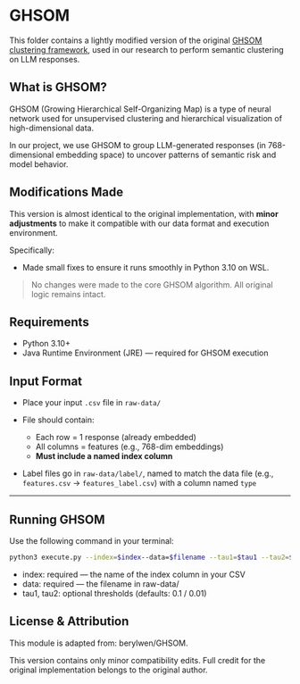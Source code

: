 # GHSOM 

This folder contains a lightly modified version of the original [GHSOM clustering framework](https://github.com/berylwen/GHSOM.git), used in our research to perform semantic clustering on LLM responses.


## What is GHSOM?

GHSOM (Growing Hierarchical Self-Organizing Map) is a type of neural network used for unsupervised clustering and hierarchical visualization of high-dimensional data.

In our project, we use GHSOM to group LLM-generated responses (in 768-dimensional embedding space) to uncover patterns of semantic risk and model behavior.

## Modifications Made

This version is almost identical to the original implementation, with **minor adjustments** to make it compatible with our data format and execution environment.

Specifically: 
- Made small fixes to ensure it runs smoothly in Python 3.10 on WSL.

> No changes were made to the core GHSOM algorithm. All original logic remains intact.


## Requirements

- Python 3.10+
- Java Runtime Environment (JRE) — required for GHSOM execution

## Input Format

- Place your input `.csv` file in `raw-data/`
- File should contain:
  - Each row = 1 response (already embedded)
  - All columns = features (e.g., 768-dim embeddings)
  - **Must include a named index column**

- Label files go in `raw-data/label/`, named to match the data file (e.g., `features.csv` → `features_label.csv`) with a column named `type`

---

## Running GHSOM

Use the following command in your terminal:

```bash
python3 execute.py --index=$index--data=$filename --tau1=$tau1 --tau2=$tau2
```

- index: required — the name of the index column in your CSV
- data: required — the filename in raw-data/
- tau1, tau2: optional thresholds (defaults: 0.1 / 0.01)

## License & Attribution

This module is adapted from:
berylwen/GHSOM.

This version contains only minor compatibility edits.
Full credit for the original implementation belongs to the original author.